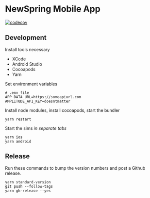 # NewSpring Mobile App

[![codecov](https://codecov.io/gh/NewSpring/corinth/branch/develop/graph/badge.svg)](https://codecov.io/gh/NewSpring/corinth)

## Development

Install tools necessary

- XCode
- Android Studio
- Cocoapods
- Yarn

Set environment variables

```
# .env file
APP_DATA_URL=https://someapiurl.com
AMPLITUDE_API_KEY=doesntmatter
```

Install node modules, install cocoapods, start the bundler

```
yarn restart
```

Start the sims *in separate tabs*

```
yarn ios
yarn android
```

## Release

Run these commands to bump the version numbers and post a Github release.

```
yarn standard-version
git push --follow-tags
yarn gh-release --yes
```
